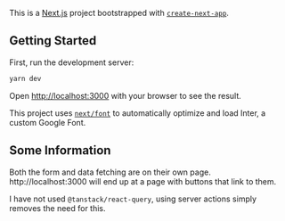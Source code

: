 This is a [Next.js](https://nextjs.org/) project bootstrapped with [`create-next-app`](https://github.com/vercel/next.js/tree/canary/packages/create-next-app).

## Getting Started

First, run the development server:

```bash
yarn dev
```

Open [http://localhost:3000](http://localhost:3000) with your browser to see the result.

This project uses [`next/font`](https://nextjs.org/docs/basic-features/font-optimization) to automatically optimize and load Inter, a custom Google Font.

## Some Information

Both the form and data fetching are on their own page.
http://localhost:3000 will end up at a page with buttons that link to them.

I have not used `@tanstack/react-query`, using server actions simply removes the need for this.

